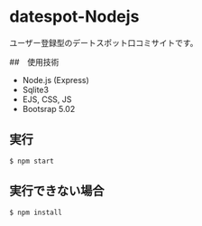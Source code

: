 # datespot-Nodejs
ユーザー登録型のデートスポット口コミサイトです。

##　使用技術
- Node.js (Express)
- Sqlite3
- EJS, CSS, JS
- Bootsrap 5.02

## 実行
```
$ npm start
```

## 実行できない場合
```
$ npm install
```



